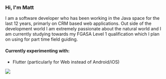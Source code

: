 ### Hi, I'm Matt
 
I am a software developer who has been working in the Java space for the last 12 years, primarly on CRM based web applications. Out side of the development world I am extremely passionate about the natural world and I am currently studying towards my FGASA Level 1 qualification which I plan on using for part time field guiding.

#### Currently experimenting with:
* Flutter (particularly for Web instead of Android/iOS)

![](https://media.istockphoto.com/vectors/leaf-go-green-nature-logo-vector-id1037674112?k=6&m=1037674112&s=170667a&w=0&h=4j_vpkmb5Ig6Z1OyWLZNE6KgtRHICDiz4AgSOmGYhZo=)
